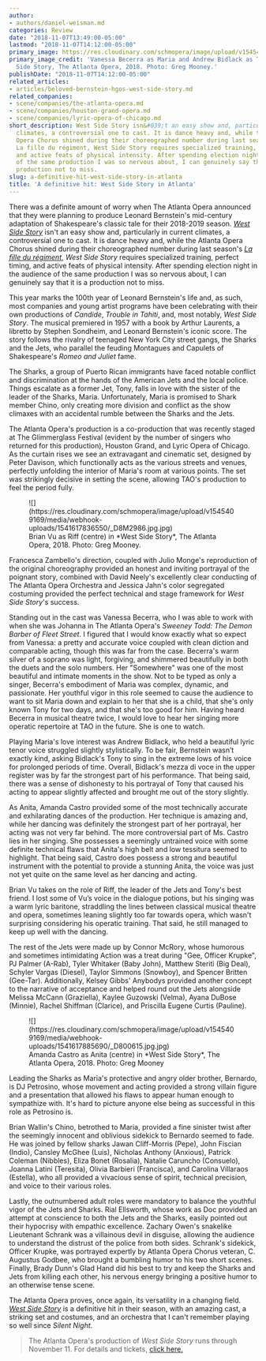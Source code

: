 ```yaml
---
author:
- authors/daniel-weisman.md
categories: Review
date: "2018-11-07T13:49:00-05:00"
lastmod: "2018-11-07T14:12:00-05:00"
primary_image: https://res.cloudinary.com/schmopera/image/upload/v1545409169/media/webhook-uploads/1541617756047/sq_D800796.jpg.jpg
primary_image_credit: 'Vanessa Becerra as Maria and Andrew Bidlack as Tony in West
  Side Story, The Atlanta Opera, 2018. Photo: Greg Mooney.'
publishDate: "2018-11-07T14:12:00-05:00"
related_articles:
- articles/beloved-bernstein-hgos-west-side-story.md
related_companies:
- scene/companies/the-atlanta-opera.md
- scene/companies/houston-grand-opera.md
- scene/companies/lyric-opera-of-chicago.md
short_description: West Side Story isn&#039;t an easy show and, particularly in current
  climates, a controversial one to cast. It is dance heavy and, while the Atlanta
  Opera Chorus shined during their choreographed number during last season&#039;s
  La fille du régiment, West Side Story requires specialized training, perfect timing,
  and active feats of physical intensity. After spending election night in the audience
  of the same production I was so nervous about, I can genuinely say that it is a
  production not to miss.
slug: a-definitive-hit-west-side-story-in-atlanta
title: 'A definitive hit: West Side Story in Atlanta'
---
```


There was a definite amount of worry when The Atlanta Opera announced that they were planning to produce Leonard Bernstein's mid-century adaptation of Shakespeare's classic tale for their 2018-2019 season. [*West Side Story*](https://www.atlantaopera.org/performance/west-side-story/) isn't an easy show and, particularly in current climates, a controversial one to cast. It is dance heavy and, while the Atlanta Opera Chorus shined during their choreographed number during last season's [*La fille du régiment*](/a-bel-canto-winner-atlantas-fille-du-régiment/), *West Side Story* requires specialized training, perfect timing, and active feats of physical intensity. After spending election night in the audience of the same production I was so nervous about, I can genuinely say that it is a production not to miss.

This year marks the 100th year of Leonard Bernstein's life and, as such, most companies and young artist programs have been celebrating with their own productions of *Candide*, *Trouble in Tahiti*, and, most notably, *West Side Story*. The musical premiered in 1957 with a book by Arthur Laurents, a libretto by Stephen Sondheim, and Leonard Bernstein's iconic score. The story follows the rivalry of teenaged New York City street gangs, the Sharks and the Jets, who parallel the feuding Montagues and Capulets of Shakespeare's *Romeo and Juliet* fame.

The Sharks, a group of Puerto Rican immigrants have faced notable conflict and discrimination at the hands of the American Jets and the local police. Things escalate as a former Jet, Tony, falls in love with the sister of the leader of the Sharks, Maria. Unfortunately, Maria is promised to Shark member Chino, only creating more division and conflict as the show climaxes with an accidental rumble between the Sharks and the Jets.

The Atlanta Opera's production is a co-production that was recently staged at The Glimmerglass Festival (evident by the number of singers who returned for this production), Houston Grand, and Lyric Opera of Chicago. As the curtain rises we see an extravagant and cinematic set, designed by Peter Davison, which functionally acts as the various streets and venues, perfectly unfolding the interior of Maria's room at various points. The set was strikingly decisive in setting the scene, allowing TAO's production to feel the period fully.

<figure data-type="image">![](https://res.cloudinary.com/schmopera/image/upload/v1545409169/media/webhook-uploads/1541617836550/_D8M2986.jpg.jpg)
<figcaption>Brian Vu as Riff (centre) in *West Side Story*, The Atlanta Opera, 2018. Photo: Greg Mooney.</figcaption>
</figure>

Francesca Zambello's direction, coupled with Julio Monge's reproduction of the original choreography provided an honest and inviting portrayal of the poignant story, combined with David Neely's excellently clear conducting of The Atlanta Opera Orchestra and Jessica Jahn's color segregated costuming provided the perfect technical and stage framework for *West Side Story*'s success.

Standing out in the cast was Vanessa Becerra, who I was able to work with when she was Johanna in The Atlanta Opera's *Sweeney Todd: The Demon Barber of Fleet Street*. I figured that I would know exactly what so expect from Vanessa: a pretty and accurate voice coupled with clean diction and comparable acting, though this was far from the case. Becerra's warm silver of a soprano was light, forgiving, and shimmered beautifully in both the duets and the solo numbers. Her "Somewhere" was one of the most beautiful and intimate moments in the show. Not to be typed as only a singer, Becerra's embodiment of Maria was complex, dynamic, and passionate. Her youthful vigor in this role seemed to cause the audience to want to sit Maria down and explain to her that she is a child, that she's only known Tony for two days, and that she's too good for him. Having heard Becerra in musical theatre twice, I would love to hear her singing more operatic repertoire at TAO in the future. She is one to watch.

Playing Maria's love interest was Andrew Bidlack, who held a beautiful lyric tenor voice struggled slightly stylistically. To be fair, Bernstein wasn’t exactly kind, asking Bidlack's Tony to sing in the extreme lows of his voice for prolonged periods of time. Overall, Bidlack's mezza di voce in the upper register was by far the strongest part of his performance. That being said, there was a sense of dishonesty to his portrayal of Tony that caused his acting to appear slightly affected and brought me out of the story slightly.

As Anita, Amanda Castro provided some of the most technically accurate and exhilarating dances of the production. Her technique is amazing and, while her dancing was definitely the strongest part of her portrayal, her acting was not very far behind. The more controversial part of Ms. Castro lies in her singing. She possesses a seemingly untrained voice with some definite technical flaws that Anita's high belt and low tessitura seemed to highlight. That being said, Castro does possess a strong and beautiful instrument with the potential to provide a stunning Anita, the voice was just not yet quite on the same level as her dancing and acting.

Brian Vu takes on the role of Riff, the leader of the Jets and Tony's best friend. I lost some of Vu’s voice in the dialogue potions, but his singing was a warm lyric baritone, straddling the lines between classical musical theatre and opera, sometimes leaning slightly too far towards opera, which wasn't surprising considering his operatic training. That said, he still managed to keep up well with the dancing.

The rest of the Jets were made up by Connor McRory, whose humorous and sometimes intimidating Action was a treat during "Gee, Officer Krupke", PJ Palmer (A-Rab), Tyler Whitaker (Baby John), Matthew Steriti (Big Deal), Schyler Vargas (Diesel), Taylor Simmons (Snowboy), and Spencer Britten (Gee-Tar). Additionally, Kelsey Gibbs' Anybodys provided another concept to the narrative of acceptance and helped round out the Jets alongside Melissa McCann (Graziella), Kaylee Guzowski (Velma), Ayana DuBose (Minnie), Rachel Shiffman (Clarice), and Priscilla Eugene Curtis (Pauline).

<figure data-type="image">![](https://res.cloudinary.com/schmopera/image/upload/v1545409169/media/webhook-uploads/1541617885690/_D800615.jpg.jpg)
<figcaption>Amanda Castro as Anita (centre) in *West Side Story*, The Atlanta Opera, 2018. Photo: Greg Mooney</figcaption>
</figure>

Leading the Sharks as Maria's protective and angry older brother, Bernardo, is DJ Petrosino, whose movement and acting provided a strong villain figure and a presentation that allowed his flaws to appear human enough to sympathize with. It's hard to picture anyone else being as successful in this role as Petrosino is.

Brian Wallin's Chino, betrothed to Maria, provided a fine sinister twist after the seemingly innocent and oblivious sidekick to Bernardo seemed to fade. He was joined by fellow sharks Jawan Cliff-Morris (Pepe), John Fiscian (Indio), Cansley McGhee (Luis), Nicholas Anthony (Anxious), Patrick Coleman (Nibbles), Eliza Bonet (Rosalia), Natalie Caruncho (Consuelo), Joanna Latini (Teresita), Olivia Barbieri (Francisca), and Carolina Villaraos (Estella), who all provided a vivacious sense of spirit, technical precision, and voice to their various roles.

Lastly, the outnumbered adult roles were mandatory to balance the youthful vigor of the Jets and Sharks. Rial Ellsworth, whose work as Doc provided an attempt at conscience to both the Jets and the Sharks, easily pointed out their hypocrisy with empathic excellence. Zachary Owen's snakelike Lieutenant Schrank was a villainous devil in disguise, allowing the audience to understand the distrust of the police from both sides. Schrank's sidekick, Officer Krupke, was portrayed expertly by Atlanta Opera Chorus veteran, C. Augustus Godbee, who brought a bumbling humor to his two short scenes. Finally, Brady Dunn's Glad Hand did his best to try and keep the Sharks and Jets from killing each other, his nervous energy bringing a positive humor to an otherwise tense scene.

The Atlanta Opera proves, once again, its versatility in a changing field. [*West Side Story*](https://www.atlantaopera.org/performance/west-side-story/) is a definitive hit in their season, with an amazing cast, a striking set and costumes, and an orchestra that I can't remember playing so well since *Silent Night*.

>The Atlanta Opera's production of *West Side Story* runs through November 11. For details and tickets, [click here.](https://www.atlantaopera.org/performance/west-side-story/)
